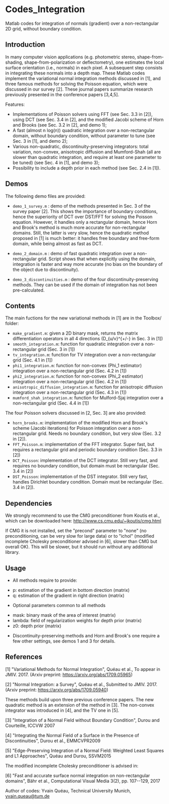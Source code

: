 # Codes_Integration
Matlab codes for integration of normals (gradient) over a non-rectangular 2D grid, without boundary condition.

## Introduction

In many computer vision applications (e.g. photometric stereo, shape-from-shading, shape-from-polarization or deflectometry), one estimates the local surface orientation (i.e., normals) in each pixel. A subsequent step consists in integrating these normals into a depth map. These Matlab codes implement the variational normal integration methods discussed in [1], and three famous methods for solving the Poisson equation, which were discussed in our survey [2]. These journal papers summarize research previously presented in the conference papers [3,4,5].  

Features:
- Implementations of Poisson solvers using FFT (see Sec. 3.3 in [2]), using DCT (see Sec. 3.4 in [2], and the modified Jacobi scheme of Horn and Brooks (see Sec. 3.2 in [2], and demo 1);   
- A fast (almost  n log(n)) quadratic integration over a non-rectangular domain, without boundary condition, without parameter to tune (see Sec. 3 in [1], and demo 2);
- Various non-quadratic, discontinuity-preserving integrators: total variation, non-convex, anisotropic diffusion and Mumford-Shah (all are slower than quadratic integration, and require at least one parameter to be tuned) (see Sec. 4 in [1], and demo 3);
- Possibility to include a depth prior in each method (see Sec. 2.4 in [1]).


## Demos

The following demo files are provided: 

- `demo_1_survey.m` : demo of the methods presented in Sec. 3 of the survey paper [2]. This shows the importance of boundary conditions, hence the superiority of DCT over DST/FFT for solving the Poisson equation. However, it handles only a rectangular domain, hence Horn and Brook's method is much more accurate for non-rectangular domains. Still, the latter is very slow, hence the quadratic method proposed in [1] is much better: it handles free boundary and free-form domain, while being almost as fast as DCT.   

- `demo_2_domain.m` : demo of fast quadratic integration over a non-rectangular grid. Script shows that when explicitly using the domain, integration is faster and way more accurate (no bias on the boundary of the object due to discontinuity).

- `demo_3_discontinuities.m` : demo of the four discontinuity-preserving methods. They can be used if the domain of integration has not been pre-calculated. 



## Contents

The main fuctions for the new variational methods in [1] are in the Toolbox/ folder:
- `make_gradient.m`: given a 2D binary mask, returns the matrix differentiation operators in all 4 directions (D_{u/v}^{+/-} in Sec. 3 in [1])  
- `smooth_integration.m`: function for quadratic integration over a non-rectangular grid (Sec. 3 in [1])
- `tv_integration.m`: function for TV integration over a non-rectangular grid (Sec. 4.1 in [1])
- `phi1_integration.m`: function for non-convex (Phi_1 estimator) integration over a non-rectangular grid (Sec. 4.2 in [1])
- `phi2_integration.m`: function for non-convex (Phi_2 estimator) integration over a non-rectangular grid (Sec. 4.2 in [1])
- `anisotropic_diffusion_integration.m`: function for anisotropic diffusion integration over a non-rectangular grid (Sec. 4.3 in [1])
- `mumford_shah_integration.m`: function for Mulford-Sjaj integration over a non-rectangular grid (Sec. 4.4 in [1])

The four Poisson solvers discussed in [2, Sec. 3] are also provided:
- `horn_brooks.m`: implementation of the modified Horn and Brook's scheme (Jacobi iterations) for Poisson integration over a non-rectangular grid. Needs no boundary condition, but very slow (Sec. 3.2 in [2]).
- `FFT_Poisson.m`: implementation of the FFT integrator. Super fast, but requires a rectangular grid and periodic boundary condition (Sec. 3.3 in [2])
- `DCT_Poisson`: implementation of the DCT integrator. Still very fast, and requires no boundary condition, but domain must be rectangular (Sec. 3.4 in [2])
- `DST_Poisson`: implementation of the DST integrator. Still very fast, handles Dirichlet boundary condition. Domain must be rectangular (Sec. 3.4 in [2]). 


## Dependencies

We strongly recommend to use the CMG preconditioner from Koutis et al., which can be downloaded here: 
http://www.cs.cmu.edu/~jkoutis/cmg.html

If CMG it is not installed, set the "precond" parameter to "none" (no preconditioning, can be very slow for large data) or to "ichol" (modified incomplete Cholesky preconditioner advised in [6], slower than CMG but overall OK). This will be slower, but it should run without any additional library.



## Usage
- All methods require to provide:
 * p: estimation of the gradient in bottom direction (matrix)
 * q: estimation of the gradient in right direction (matrix)
- Optional parameters common to all methods
 * mask: binary mask of the area of interest (matrix)
 * lambda: field of regularization weights for depth prior (matrix)
 * z0: depth prior (matrix)
- Discontinuity-preserving methods and Horn and Brook's one require a few other settings, see demos 1 and 3 for details. 

## References

[1] "Variational Methods for Normal Integration", Quéau et al., To appear in JMIV. 2017. (Arxiv preprint: https://arxiv.org/abs/1709.05965)

[2] "Normal Integration: a Survey", Quéau et al., Submitted to JMIV. 2017. (Arxiv preprint: https://arxiv.org/abs/1709.05940)

These methods build upon three previous conference papers. The new quadratic method is an extension of the method in [3]. The non-convex integrator was introduced in [4], and the TV one in [5]. 

[3] "Integration of a Normal Field without Boundary Condition", Durou and Courteille, ICCVW 2007

[4] "Integrating the Normal Field of a Surface in the Presence of Discontinuities", Durou et al., EMMCVPR2009

[5] "Edge-Preserving Integration of a Normal Field: Weighted Least Squares and L1 Approaches", Quéau and Durou, SSVM2015 

The modified incomplete Cholesky preconditioner is advised in: 

[6] "Fast and accurate surface normal integration on non-rectangular domains", Bähr et al., Computational Visual Media 3(2), pp. 107--129, 2017


Author of codes: Yvain Quéau, Technical University Munich, yvain.queau@tum.de



